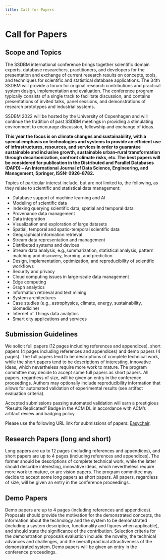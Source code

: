 ```yaml
---
title: Call for Papers
---
```


# Call for Papers

## Scope and Topics
The SSDBM international conference brings together scientific domain experts, database researchers, practitioners, and developers for the presentation and exchange of current research results on concepts, tools, and techniques for scientific and statistical database applications. The 34th SSDBM will provide a forum for original research contributions and practical system design, implementation and evaluation. The conference program typically consists of a single track to facilitate discussion, and contains presentations of invited talks, panel sessions, and demonstrations of research prototypes and industrial systems.

SSDBM 2022 will be hosted by the University of Copenhagen and will continue the tradition of past SSDBM meetings in providing a stimulating environment to encourage discussion, fellowship and exchange of ideas.

**This year the focus is on climate changes and sustainability, with a special emphasis on technologies and systems to provide an efficient use of infrastructures, resources, and services in order to guarantee sustainable and inclusive growth, sustainable urban–rural transformation through decarbonization, confront climate risks, etc. The best papers will be considered for publication in the Distributed and Parallel Databases (DAPD) – An International Journal of Data Science, Engineering, and Management, Springer, ISSN: 0926-8782.**

Topics of particular interest include, but are not limited to, the following, as they relate to scientific and statistical data management:

- Database support of machine learning and AI
- Modeling of scientific data
- Indexing querying scientific data, spatial and temporal data
- Provenance data management
- Data integration
- Visualization and exploration of large datasets
- Spatial, temporal and spatio-temporal scientific data
- Geographical information retrieval
- Stream data representation and management
- Distributed systems and devices
- Stream data analysis, e.g.,summarization, statistical analysis, pattern matching and discovery, learning, and prediction
- Design, implementation, optimization, and reproducibility of scientific workflows
- Security and privacy
- Cloud computing issues in large-scale data management
- Edge computing
- Graph analytics
- Information retrieval and text mining
- System architectures
- Case studies (e.g., astrophysics, climate, energy, sustainability, biomedicine)
- Internet of Things data analytics
- Smart city applications and services

## Submission Guidelines
We solicit full papers (12 pages including references and appendices), short papers (4 pages including references and appendices) and demo papers (4 pages). The full papers tend to be descriptions of complete technical work, while the short papers tend to be descriptions of interesting, innovative ideas, which nevertheless require more work to mature. The program committee may decide to accept some full papers as short papers. All papers, regardless of size, will be given an entry in the conference proceedings. Authors may optionally include reproducibility information that allows for automated validation of experimental results (see artifact evaluation criteria).

Accepted submissions passing automated validation will earn a prestigious “Results Replicated” Badge in the ACM DL in accordance with ACM’s artifact review and badging policy.

Please use the following URL link for submissions of papers: [Easychair](https://easychair.org/conferences/?conf=ssdbm2022).

## Research Papers (long and short)
Long papers are up to 12 pages (including references and appendices), and short papers are up to 4 pages (including references and appendices). The former should be descriptions of complete technical work, while the latter should describe interesting, innovative ideas, which nevertheless require more work to mature, or are vision papers. The program committee may decide to accept some long papers as short papers. All papers, regardless of size, will be given an entry in the conference proceedings.

## Demo Papers
Demo papers are up to 4 pages (including references and appendices). Proposals should provide the motivation for the demonstrated concepts, the information about the technology and the system to be demonstrated (including a system description, functionality and figures when applicable), and should state the significance of the contribution. Selection criteria for the demonstration proposals evaluation include: the novelty, the technical advances and challenges, and the overall practical attractiveness of the demonstrated system. Demo papers will be given an entry in the conference proceedings.